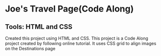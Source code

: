 <h1>Joe's Travel Page(Code Along)</h1>
<h2>Tools: HTML and CSS</h2>
<p>Created this project using HTML and CSS. This project is a Code Along project created by following online tutorial. It uses CSS grid to align images on the Destinations page</p>
